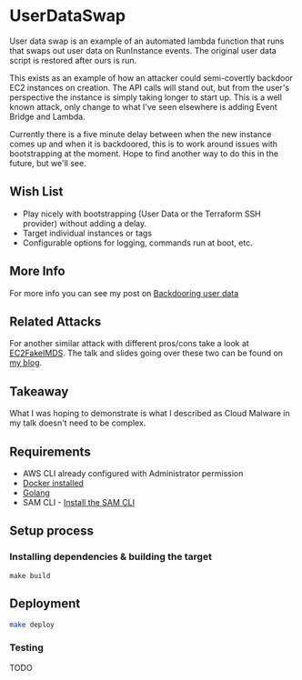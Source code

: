 # UserDataSwap

User data swap is an example of an automated lambda function that runs that swaps out user data on RunInstance events. The original user data script is restored after ours is run.

This exists as an example of how an attacker could semi-covertly backdoor EC2 instances on creation. The API calls will stand out, but from the user's perspective the instance is simply taking longer to start up. This is a well known attack, only change to what I've seen elsewhere is adding Event Bridge and Lambda.

Currently there is a five minute delay between when the new instance comes up and when it is backdoored, this is to work around issues with bootstrapping at the moment. Hope to find another way to do this in the future, but we'll see.

## Wish List
* Play nicely with bootstrapping (User Data or the Terraform SSH provider) without adding a delay.
* Target individual instances or tags
* Configurable options for logging, commands run at boot, etc.

## More Info

For more info you can see my post on [Backdooring user data](https://blog.ryanjarv.sh/2020/11/27/backdooring-user-data.html)

## Related Attacks

For another similar attack with different pros/cons take a look at [EC2FakeIMDS](https://github.com/RyanJarv/EC2FakeImds). The talk and slides going over these two can be found on [my blog](https://blog.ryanjarv.sh/2020/12/04/deja-vu-in-the-cloud.html).

## Takeaway

What I was hoping to demonstrate is what I described as Cloud Malware in my talk doesn't need to be complex.

## Requirements

* AWS CLI already configured with Administrator permission
* [Docker installed](https://www.docker.com/community-edition)
* [Golang](https://golang.org)
* SAM CLI - [Install the SAM CLI](https://docs.aws.amazon.com/serverless-application-model/latest/developerguide/serverless-sam-cli-install.html)

## Setup process

### Installing dependencies & building the target 

```shell
make build
```

## Deployment

```bash
make deploy
```

### Testing

TODO
